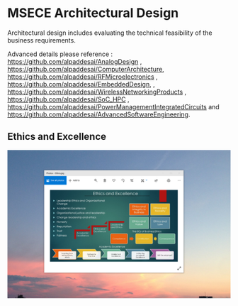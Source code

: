 # MSECE Architectural Design

Architectural design includes evaluating the technical feasibility  of the business requirements. 

Advanced details please reference : https://github.com/alpaddesai/AnalogDesign , https://github.com/alpaddesai/ComputerArchitecture, https://github.com/alpaddesai/RFMicroelectronics , https://github.com/alpaddesai/EmbeddedDesign,  , https://github.com/alpaddesai/WirelessNetworkingProducts , https://github.com/alpaddesai/SoC_HPC , https://github.com/alpaddesai/PowerManagementIntegratedCircuits and https://github.com/alpaddesai/AdvancedSoftwareEngineering.

## Ethics and Excellence
![image](EthicsandExcellence.png)
